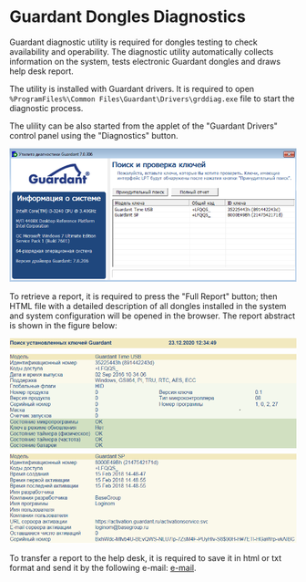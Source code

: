 # Guardant Dongles Diagnostics

Guardant diagnostic utility is required for dongles testing to check availability and operability. The diagnostic utility automatically collects information on the system, tests electronic Guardant dongles and draws help desk report.

The utility is installed with Guardant drivers. It is required to open `%ProgramFiles%\Common Files\Guardant\Drivers\grddiag.exe` file to start the diagnostic process.

The ulility can be also started from the applet of the "Guardant Drivers" control panel using the "Diagnostics" button.

![](../images/guardant-diag-util.png)

To retrieve a report, it is required to press the "Full Report" button; then HTML file with a detailed description of all dongles installed in the system and system configuration will be opened in the browser. The report abstract is shown in the figure below:

![](../images/guardant-diag-report.png)

To transfer a report to the help desk, it is required to save it in html or txt format and send it by the following e-mail: [e-mail](mailto:support@loginom.ru).